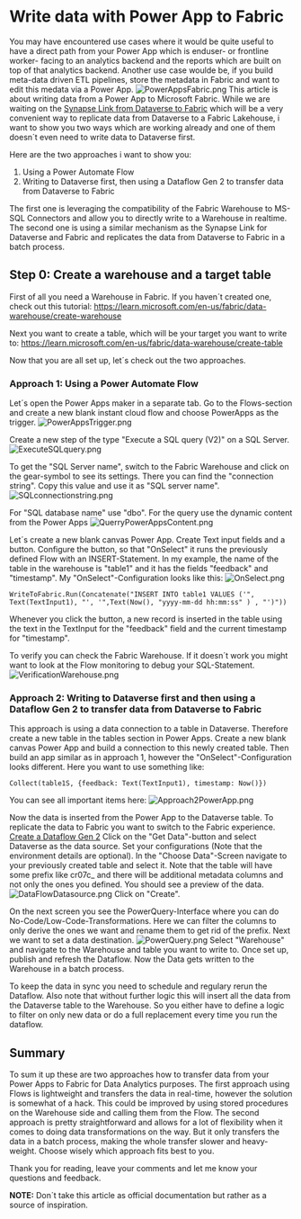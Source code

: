 # Write data with Power App to Fabric

You may have encountered use cases where it would be quite useful to have a direct path from your Power App which is enduser- or frontline worker- facing to an analytics backend and the reports which are built on top of that analytics backend.
Another use case woulde be, if you build meta-data driven ETL pipelines, store the metadata in Fabric and want to edit this medata via a Power App.
![PowerAppsFabric.png](media/PowerAppsFabric.png)
This article is about writing data from a Power App to Microsoft Fabric.
While we are waiting on the [Synapse Link from Dataverse to Fabric](https://learn.microsoft.com/en-us/power-platform/release-plan/2023wave1/data-platform/synapse-link-dataverse-enables-direct-integration-fabric-power-bi) which will be a very convenient way to replicate data from Dataverse to a Fabric Lakehouse, i want to show you two ways which are working already and one of them doesn´t even need to write data to Dataverse first.

Here are the two approaches i want to show you:

1. Using a Power Automate Flow
2. Writing to Dataverse first, then using a Dataflow Gen 2 to transfer data from Dataverse to Fabric

The first one is leveraging the compatibility of the Fabric Warehouse to MS-SQL Connectors and allow you to directly write to a Warehouse in realtime. The second one is using a similar mechanism as the Synapse Link for Dataverse and Fabric and replicates the data from Dataverse to Fabric in a batch process.

## Step 0: Create a warehouse and a target table

First of all you need a Warehouse in Fabric. If you haven´t created one, check out this tutorial: https://learn.microsoft.com/en-us/fabric/data-warehouse/create-warehouse

Next you want to create a table, which will be your target you want to write to:
https://learn.microsoft.com/en-us/fabric/data-warehouse/create-table

Now that you are all set up, let´s check out the two approaches.

### Approach 1: Using a Power Automate Flow

Let´s open the Power Apps maker in a separate tab. 
Go to the Flows-section and create a new blank instant cloud flow and choose PowerApps as the trigger.
![PowerAppsTrigger.png](media/PowerAppsTrigger.png)

Create a new step of the type "Execute a SQL query (V2)" on a SQL Server.
![ExecuteSQLquery.png](media/ExecuteSQLquery.png)

To get the "SQL Server name", switch to the Fabric Warehouse and click on the gear-symbol to see its settings.
There you can find the "connection string". Copy this value and use it as "SQL server name".
![SQLconnectionstring.png](media/SQLconnectionstring.png)

For "SQL database name" use "dbo".
For the query use the dynamic content from the Power Apps
![QuerryPowerAppsContent.png](media/QuerryPowerAppsContent.png)

Let´s create a new blank canvas Power App. Create Text input fields and a button.
Configure the button, so that "OnSelect" it runs the previously defined Flow with an INSERT-Statement.
In my example, the name of the table in the warehouse is "table1" and it has the fields "feedback" and "timestamp".
My "OnSelect"-Configuration looks like this:
![OnSelect.png](media/OnSelect.png)

```
WriteToFabric.Run(Concatenate("INSERT INTO table1 VALUES ('", Text(TextInput1), "', '",Text(Now(), "yyyy-mm-dd hh:mm:ss" ) , "')"))
```

Whenever you click the button, a new record is inserted in the table using the text in the TextInput for the "feedback" field and the current timestamp for "timestamp".

To verify you can check the Fabric Warehouse. If it doesn´t work you might want to look at the Flow monitoring to debug your SQL-Statement.
![VerificationWarehouse.png](media/VerificationWarehouse.png)

### Approach 2: Writing to Dataverse first and then using a Dataflow Gen 2 to transfer data from Dataverse to Fabric

This approach is using a data connection to a table in Dataverse.
Therefore create a new table in the tables section in Power Apps.
Create a new blank canvas Power App and build a connection to this newly created table.
Then build an app similar as in approach 1, however the "OnSelect"-Configuration looks different.
Here you want to use something like:

```
Collect(table1S, {feedback: Text(TextInput1), timestamp: Now()})
```

You can see all important items here:
![Approach2PowerApp.png](media/Approach2PowerApp.png)

Now the data is inserted from the Power App to the Dataverse table.
To replicate the data to Fabric you want to switch to the Fabric experience.
[Create a Dataflow Gen 2](https://learn.microsoft.com/en-us/fabric/data-factory/create-first-dataflow-gen2)
Click on the "Get Data"-button and select Dataverse as the data source.
Set your configurations (Note that the environment details are optional).
In the "Choose Data"-Screen navigate to your previously created table and select it. Note that the table will have some prefix like cr07c_ and there will be additional metadata columns and not only the ones you defined.
You should see a preview of the data.
![DataFlowDatasource.png](media/DataFlowDatasource.png)
Click on "Create".

On the next screen you see the PowerQuery-Interface where you can do No-Code/Low-Code-Transformations.
Here we can filter the columns to only derive the ones we want and rename them to get rid of the prefix.
Next we want to set a data destination.
![PowerQuery.png](media/PowerQuery.png)
Select "Warehouse" and navigate to the Warehouse and table you want to write to.
Once set up, publish and refresh the Dataflow.
Now the Data gets written to the Warehouse in a batch process.

To keep the data in sync you need to schedule and regulary rerun the Dataflow.
Also note that without further logic this will insert all the data from the Dataverse table to the Warehouse. So you either have to define a logic to filter on only new data or do a full replacement every time you run the dataflow.

## Summary

To sum it up these are two approaches how to transfer data from your Power Apps to Fabric for Data Analytics purposes.
The first approach using Flows is lightweight and transfers the data in real-time, however the solution is somewhat of a hack. This could be improved by using stored procedures on the Warehouse side and calling them from the Flow.
The second approach is pretty straightforward and allows for a lot of flexibility when it comes to doing data transformations on the way. But it only transfers the data in a batch process, making the whole transfer slower and heavy-weight.
Choose wisely which approach fits best to you.

Thank you for reading, leave your comments and let me know your questions and feedback.

**NOTE:** Don´t take this article as official documentation but rather as a source of inspiration.